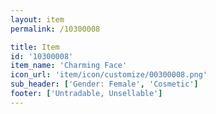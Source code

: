 ```yaml
---
layout: item
permalink: /10300008

title: Item
id: '10300008'
item_name: 'Charming Face'
icon_url: 'item/icon/customize/00300008.png'
sub_header: ['Gender: Female', 'Cosmetic']
footer: ['Untradable, Unsellable']
---
```

